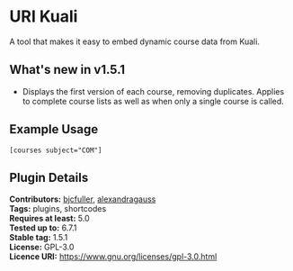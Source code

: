 # URI Kuali

A tool that makes it easy to embed dynamic course data from Kuali.

## What's new in v1.5.1

- Displays the first version of each course, removing duplicates. Applies to complete course lists as well as when only a single course is called.  

## Example Usage

``[courses subject="COM"]``

## Plugin Details

__Contributors:__ [bjcfuller](https://github.com/bjcfuller), [alexandragauss](https://github.com/alexandragauss)  
__Tags:__ plugins, shortcodes  
__Requires at least:__ 5.0  
__Tested up to:__ 6.7.1  
__Stable tag:__ 1.5.1  
__License:__ GPL-3.0  
__Licence URI:__ https://www.gnu.org/licenses/gpl-3.0.html
